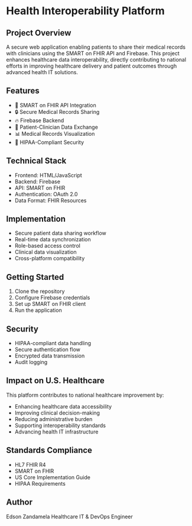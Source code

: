# Health Interoperability Platform

## Project Overview
A secure web application enabling patients to share their medical records with clinicians using the SMART on FHIR API and Firebase. This project enhances healthcare data interoperability, directly contributing to national efforts in improving healthcare delivery and patient outcomes through advanced health IT solutions.

## Features
- 🏥 SMART on FHIR API Integration
- 🔒 Secure Medical Records Sharing
- 🔥 Firebase Backend
- 👥 Patient-Clinician Data Exchange
- 📊 Medical Records Visualization
- 🔐 HIPAA-Compliant Security

## Technical Stack
- Frontend: HTML/JavaScript
- Backend: Firebase
- API: SMART on FHIR
- Authentication: OAuth 2.0
- Data Format: FHIR Resources

## Implementation
- Secure patient data sharing workflow
- Real-time data synchronization
- Role-based access control
- Clinical data visualization
- Cross-platform compatibility

## Getting Started
1. Clone the repository
2. Configure Firebase credentials
3. Set up SMART on FHIR client
4. Run the application

## Security
- HIPAA-compliant data handling
- Secure authentication flow
- Encrypted data transmission
- Audit logging

## Impact on U.S. Healthcare
This platform contributes to national healthcare improvement by:
- Enhancing healthcare data accessibility
- Improving clinical decision-making
- Reducing administrative burden
- Supporting interoperability standards
- Advancing health IT infrastructure

## Standards Compliance
- HL7 FHIR R4
- SMART on FHIR
- US Core Implementation Guide
- HIPAA Requirements

## Author
Edson Zandamela
Healthcare IT & DevOps Engineer

